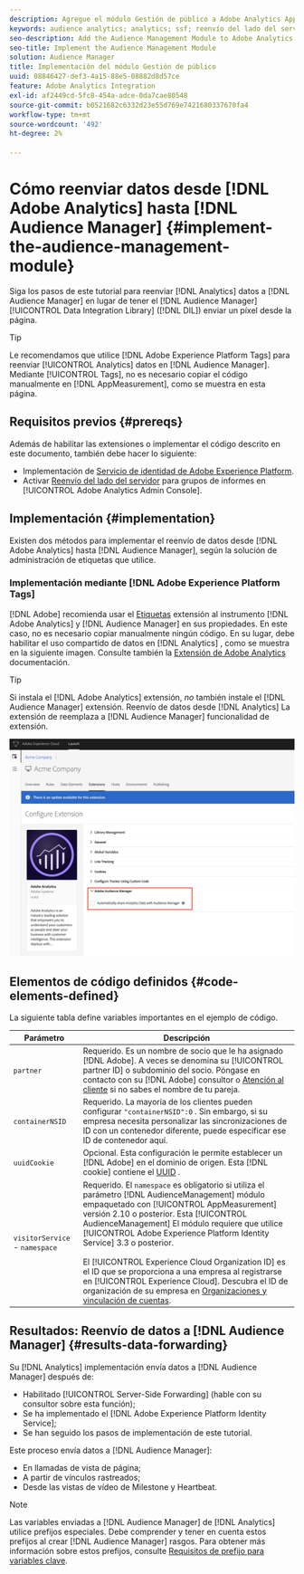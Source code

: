 ```yaml
---
description: Agregue el módulo Gestión de público a Adobe Analytics AppMeasurement para reenviar datos de Analytics al Audience Manager en lugar de hacer que el código de Data Integration Library del Audience Manager (DIL) envíe un píxel desde la página.
keywords: audience analytics; analytics; ssf; reenvío del lado del servidor
seo-description: Add the Audience Management Module to Adobe Analytics AppMeasurement to forward Analytics data to Audience Manager instead of having the Audience Manager Data Integration Library (DIL) code send a pixel from the page.
seo-title: Implement the Audience Management Module
solution: Audience Manager
title: Implementación del módulo Gestión de público
uuid: 08846427-def3-4a15-88e5-08882d8d57ce
feature: Adobe Analytics Integration
exl-id: af2449cd-5fc8-454a-adce-0da7cae80548
source-git-commit: b0521682c6332d23e55d769e7421680337670fa4
workflow-type: tm+mt
source-wordcount: '492'
ht-degree: 2%

---
```


# Cómo reenviar datos desde [!DNL Adobe Analytics] hasta [!DNL Audience Manager] {#implement-the-audience-management-module}

Siga los pasos de este tutorial para reenviar [!DNL Analytics] datos a [!DNL Audience Manager] en lugar de tener el [!DNL Audience Manager] [!UICONTROL Data Integration Library] ([!DNL DIL]) enviar un píxel desde la página.

>[!TIP]
>
>Le recomendamos que utilice [!DNL Adobe Experience Platform Tags] para reenviar [!UICONTROL Analytics] datos en [!DNL Audience Manager]. Mediante [!UICONTROL Tags], no es necesario copiar el código manualmente en [!DNL AppMeasurement], como se muestra en esta página.

## Requisitos previos {#prereqs}

Además de habilitar las extensiones o implementar el código descrito en este documento, también debe hacer lo siguiente:

* Implementación de [Servicio de identidad de Adobe Experience Platform](https://experienceleague.adobe.com/docs/id-service/using/home.html).
* Activar [Reenvío del lado del servidor](https://experienceleague.adobe.com/docs/analytics/admin/admin-tools/server-side-forwarding/ssf.html) para grupos de informes en [!UICONTROL Adobe Analytics Admin Console].

## Implementación {#implementation}

Existen dos métodos para implementar el reenvío de datos desde [!DNL Adobe Analytics] hasta [!DNL Audience Manager], según la solución de administración de etiquetas que utilice.

### Implementación mediante [!DNL Adobe Experience Platform Tags]

[!DNL Adobe] recomienda usar el [Etiquetas](https://experienceleague.adobe.com/docs/experience-platform/tags/home.html?lang=en) extensión al instrumento [!DNL Adobe Analytics] y [!DNL Audience Manager] en sus propiedades. En este caso, no es necesario copiar manualmente ningún código. En su lugar, debe habilitar el uso compartido de datos en [!DNL Analytics] , como se muestra en la siguiente imagen. Consulte también la [Extensión de Adobe Analytics](https://experienceleague.adobe.com/docs/experience-platform/tags/extensions/adobe/analytics/overview.html#adobe-audience-manager) documentación.

>[!TIP]
>
>Si instala el [!DNL Adobe Analytics] extensión, *no* también instale el [!DNL Audience Manager] extensión. Reenvío de datos desde [!DNL Analytics] La extensión de reemplaza a [!DNL Audience Manager] funcionalidad de extensión.

![Cómo habilitar el uso compartido de datos de la extensión de Adobe Analytics a Audience Manager](/help/using/integration/assets/analytics-to-aam.png)

## Elementos de código definidos {#code-elements-defined}

La siguiente tabla define variables importantes en el ejemplo de código.

| Parámetro | Descripción |
|--- |--- |
| `partner` | Requerido. Es un nombre de socio que le ha asignado [!DNL Adobe]. A veces se denomina su [!UICONTROL partner ID] o subdominio del socio.  Póngase en contacto con su [!DNL Adobe] consultor o [Atención al cliente](https://helpx.adobe.com/es/marketing-cloud/contact-support.html) si no sabes el nombre de tu pareja. |
| `containerNSID` | Requerido. La mayoría de los clientes pueden configurar  `"containerNSID":0` . Sin embargo, si su empresa necesita personalizar las sincronizaciones de ID con un contenedor diferente, puede especificar ese ID de contenedor aquí. |
| `uuidCookie` | Opcional. Esta configuración le permite establecer un [!DNL Adobe] en el dominio de origen. Esta [!DNL cookie] contiene el [UUID](../../reference/ids-in-aam.md) . |
| `visitorService` - `namespace` | Requerido. El `namespace` es obligatorio si utiliza el parámetro [!DNL AudienceManagement] módulo empaquetado con [!UICONTROL AppMeasurement] versión 2.10 o posterior. Esta [!UICONTROL AudienceManagement] El módulo requiere que utilice [!UICONTROL Adobe Experience Platform Identity Service] 3.3 o posterior. <br><br>El [!UICONTROL Experience Cloud Organization ID] es el ID que se proporciona a una empresa al registrarse en [!UICONTROL Experience Cloud]. Descubra el ID de organización de su empresa en [Organizaciones y vinculación de cuentas](https://experienceleague.adobe.com/docs/core-services/interface/manage-users-and-products/organizations.html). |

## Resultados: Reenvío de datos a [!DNL Audience Manager] {#results-data-forwarding}

Su [!DNL Analytics] implementación envía datos a [!DNL Audience Manager] después de:

* Habilitado [!UICONTROL Server-Side Forwarding] (hable con su consultor sobre esta función);
* Se ha implementado el [!DNL Adobe Experience Platform Identity Service];
* Se han seguido los pasos de implementación de este tutorial.

Este proceso envía datos a [!DNL Audience Manager]:

* En llamadas de vista de página;
* A partir de vínculos rastreados;
* Desde las vistas de vídeo de Milestone y Heartbeat.

>[!NOTE]
>
>Las variables enviadas a [!DNL Audience Manager] de [!DNL Analytics] utilice prefijos especiales. Debe comprender y tener en cuenta estos prefijos al crear [!DNL Audience Manager] rasgos. Para obtener más información sobre estos prefijos, consulte [Requisitos de prefijo para variables clave](../../features/traits/trait-variable-prefixes.md).
